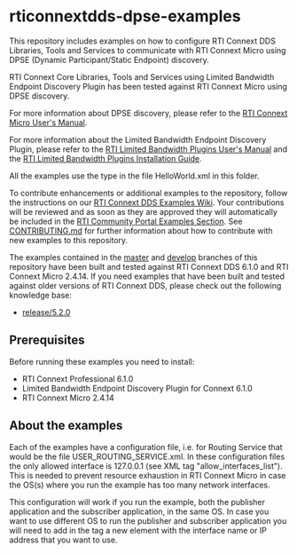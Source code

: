 # rticonnextdds-dpse-examples

This repository includes examples on how to configure RTI Connext DDS Libraries,
Tools and Services to communicate with RTI Connext Micro using DPSE (Dynamic
Participant/Static Endpoint) discovery.

RTI Connext Core Libraries, Tools and Services using Limited Bandwidth Endpoint
Discovery Plugin has been tested against RTI Connext Micro using DPSE discovery.

For more information about DPSE discovery, please refer to the 
[RTI Connext Micro User's Manual](https://community.rti.com/static/documentation/connext-micro/2.4.14/doc/html/usersmanual/discovery.html#static-discovery-plugin).

For more information about the Limited Bandwidth Endpoint Discovery Plugin,
please refer to the [RTI Limited Bandwidth Plugins User's Manual](https://community.rti.com/static/documentation/connext-dds/6.1.0/doc/manuals/addon_products/limited_bandwidth_plugins/users_manual/index.htm)
and the [RTI Limited Bandwidth Plugins Installation Guide](https://community.rti.com/static/documentation/connext-dds/6.1.0/doc/manuals/addon_products/limited_bandwidth_plugins/installation_guide/index.htm).

All the examples use the type in the file HelloWorld.xml in this folder.

To contribute enhancements or additional examples to the repository, follow the
instructions on our [RTI Connext DDS Examples
Wiki](https://github.com/rticommunity/rticonnextdds-examples/wiki). Your
contributions will be reviewed and as soon as they are approved they will
automatically be included in the [RTI Community Portal Examples
Section](http://community.rti.com). See [CONTRIBUTING.md](https://github.com/rticommunity/rticonnextdds-dpse-examples/blob/master/CONTRIBUTING.md)
for further information about how to contribute with new examples to this repository.

The examples contained in the
[master](https://github.com/rticommunity/rticonnextdds-examples/tree/master) and
[develop](https://github.com/rticommunity/rticonnextdds-examples/tree/develop)
branches of this repository have been built and tested against RTI Connext DDS
6.1.0 and RTI Connext Micro 2.4.14. If you need examples that have been built
and tested against older versions of RTI Connext DDS, please check out the
following knowledge base:

- [release/5.2.0](https://community.rti.com/kb/interoperability-connext-dds-micro-dpse-connext-dds-professional)

## Prerequisites

Before running these examples you need to install:

- RTI Connext Professional 6.1.0
- Limited Bandwidth Endpoint Discovery Plugin for Connext 6.1.0
- RTI Connext Micro 2.4.14

## About the examples

Each of the examples have a configuration file, i.e. for Routing Service that
would be the file USER_ROUTING_SERVICE.xml. In these configuration files the
only allowed interface is 127.0.0.1 (see XML tag "allow_interfaces_list").
This is needed to prevent resource exhaustion in RTI Connext Micro in
case the OS(s) where you run the example has too many network interfaces.

This configuration will work if you run the example, both the publisher
application and the subscriber application, in the same OS. In case you want
to use different OS to run the publisher and subscriber application you will
need to add in the tag a new element with the interface name or IP address
that you want to use.
